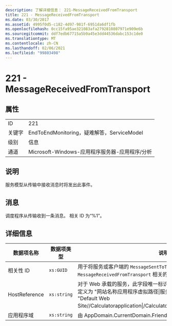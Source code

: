```yaml
---
description: 了解详细信息： 221-MessageReceivedFromTransport
title: 221 - MessageReceivedFromTransport
ms.date: 03/30/2017
ms.assetid: 4995f0d5-c182-4d97-981f-6951da6df1fb
ms.openlocfilehash: 0cc15fa95ae321083afa2792810807971e909e6b
ms.sourcegitcommit: ddf7edb67715a5b9a45e3dd44536dabc153c1de0
ms.translationtype: MT
ms.contentlocale: zh-CN
ms.lasthandoff: 02/06/2021
ms.locfileid: "99803498"
---
```

# <a name="221---messagereceivedfromtransport"></a>221 - MessageReceivedFromTransport

## <a name="properties"></a>属性  
  
|||  
|-|-|  
|ID|221|  
|关键字|EndToEndMonitoring，疑难解答，ServiceModel|  
|级别|信息|  
|通道|Microsoft-Windows-应用程序服务器-应用程序/分析|  
  
## <a name="description"></a>说明  

 服务模型从传输中接收消息时将发出此事件。  
  
## <a name="message"></a>消息  

 调度程序从传输收到一条消息。 相关 ID 为“%1”。  
  
## <a name="details"></a>详细信息  
  
|数据项名称|数据项类型|说明|  
|--------------------|--------------------|-----------------|  
|相关性 ID|`xs:GUID`|用于将服务或客户端的 `MessageSentToTransport` 事件与另一端的对应 `MessageReceivedFromTransport` 相关的活动 ID。|  
|HostReference|`xs:string`|对于 Web 承载的服务，此字段唯一标识 Web 层次结构中的服务。 其格式定义为 "网站名称应用程序虚拟路径&#124;服务虚拟路径&#124;ServiceName"。 示例： "Default Web Site//Calculatorapplication&#124;/CalculatorService.svc&#124;CalculatorService"。|  
|应用程序域|`xs:string`|由 AppDomain.CurrentDomain.FriendlyName 返回的字符串。|
